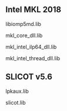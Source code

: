 ## Intel MKL 2018
libiomp5md.lib

mkl_core_dll.lib

mkl_intel_ilp64_dll.lib

mkl_intel_thread_dll.lib

## SLICOT v5.6
lpkaux.lib

slicot.lib
